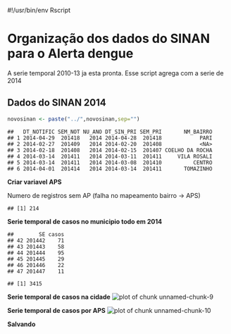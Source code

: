 #!/usr/bin/env Rscript

Organização dos dados do SINAN para o Alerta dengue
====================================================
A serie temporal 2010-13 ja esta pronta. Esse script agrega com a serie de 2014



Dados do SINAN 2014
--------------------


```r
novosinan <- paste("../",novosinan,sep="")
```


```
##   DT_NOTIFIC SEM_NOT NU_ANO DT_SIN_PRI SEM_PRI       NM_BAIRRO
## 1 2014-04-29  201418   2014 2014-04-28  201418            PARI
## 2 2014-02-27  201409   2014 2014-02-20  201408            <NA>
## 3 2014-02-18  201408   2014 2014-02-15  201407 COELHO DA ROCHA
## 4 2014-03-14  201411   2014 2014-03-11  201411     VILA ROSALI
## 5 2014-03-14  201411   2014 2014-03-08  201410          CENTRO
## 6 2014-04-01  201414   2014 2014-03-14  201411       TOMAZINHO
```


**Criar variavel APS**



Numero de registros sem AP (falha no mapeamento bairro -> APS)

```
## [1] 214
```


**Serie temporal de casos no municipio todo em 2014**


```
##        SE casos
## 42 201442    71
## 43 201443    58
## 44 201444    95
## 45 201445    29
## 46 201446    22
## 47 201447    11
```


```
## [1] 3415
```





**Serie temporal de casos na cidade**
![plot of chunk unnamed-chunk-9](figure/unnamed-chunk-9-1.png) 


**Serie temporal de casos por APS**
![plot of chunk unnamed-chunk-10](figure/unnamed-chunk-10-1.png) 

**Salvando**



